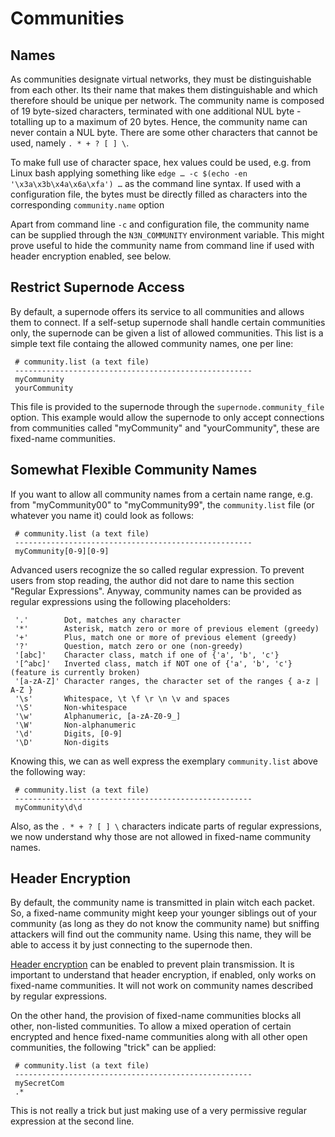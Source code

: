 # Communities


## Names

As communities designate virtual networks, they must be distinguishable from
each other. Its their name that makes them distinguishable and which therefore
should be unique per network. The community name is composed of 19 byte-sized
characters, terminated with one additional NUL byte - totalling up to a maximum
of 20 bytes.  Hence, the community name can never contain a NUL byte.  There
are some other characters that cannot be used, namely `. * + ? [ ] \`.

To make full use of character space, hex values could be used, e.g. from Linux
bash applying something like `edge … -c $(echo -en '\x3a\x3b\x4a\x6a\xfa') …`
as the command line syntax. If used with a configuration file, the bytes must
be directly filled as characters into the corresponding `community.name` option

Apart from command line `-c` and configuration file, the community name can be
supplied through the `N3N_COMMUNITY` environment variable. This might prove
useful to hide the community name from command line if used with header
encryption enabled, see below.


## Restrict Supernode Access

By default, a supernode offers its service to all communities and allows them to connect. If a self-setup supernode shall handle certain communities only, the supernode can be given a list of allowed communities. This list is a simple text file containg the allowed community names, one per line:

```
 # community.list (a text file)
 -----------------------------------------------------
 myCommunity
 yourCommunity
```

This file is provided to the supernode through the `supernode.community_file`
option. This example would allow the supernode to only accept connections from
communities called "myCommunity" and "yourCommunity", these are fixed-name
communities.


## Somewhat Flexible Community Names

If you want to allow all community names from a certain name range, e.g. from "myCommunity00" to "myCommunity99", the `community.list` file (or whatever you name it) could look as follows:

```
 # community.list (a text file)
 -----------------------------------------------------
 myCommunity[0-9][0-9]
```

Advanced users recognize the so called regular expression. To prevent users from stop reading, the author did not dare to name this section "Regular Expressions". Anyway, community names can be provided as regular expressions using the following placeholders:

```
 '.'        Dot, matches any character
 '*'        Asterisk, match zero or more of previous element (greedy)
 '+'        Plus, match one or more of previous element (greedy)
 '?'        Question, match zero or one (non-greedy)
 '[abc]'    Character class, match if one of {'a', 'b', 'c'}
 '[^abc]'   Inverted class, match if NOT one of {'a', 'b', 'c'}  (feature is currently broken)
 '[a-zA-Z]' Character ranges, the character set of the ranges { a-z | A-Z }
 '\s'       Whitespace, \t \f \r \n \v and spaces
 '\S'       Non-whitespace
 '\w'       Alphanumeric, [a-zA-Z0-9_]
 '\W'       Non-alphanumeric
 '\d'       Digits, [0-9]
 '\D'       Non-digits
```

Knowing this, we can as well express the exemplary `community.list` above the following way:

```
 # community.list (a text file)
 -----------------------------------------------------
 myCommunity\d\d
```

Also, as the `. * + ? [ ] \` characters indicate parts of regular expressions, we now understand why those are not allowed in fixed-name community names.


## Header Encryption

By default, the community name is transmitted in plain witch each packet. So, a fixed-name community might keep your younger siblings out of your community (as long as they do not know the community name) but sniffing attackers will find out the community name. Using this name, they will be able to access it by just connecting to the supernode then.

[Header encryption](Crypto.md#header) can be enabled to prevent plain transmission. It is important to understand that header encryption, if enabled, only works on fixed-name communities. It will not work on community names described by regular expressions.

On the other hand, the provision of fixed-name communities blocks all other, non-listed communities. To allow a mixed operation of certain encrypted and hence fixed-name communities along with all other open communities, the following "trick" can be applied:

```
 # community.list (a text file)
 -----------------------------------------------------
 mySecretCom
 .*
```

This is not really a trick but just making use of a very permissive regular expression at the second line.
